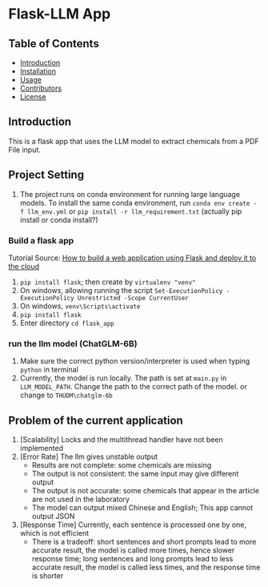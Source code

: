 # Flask-LLM App

## Table of Contents
- [Introduction](#introduction)
- [Installation](#installation)
- [Usage](#usage)
- [Contributors](#contributors)
- [License](#license)
## Introduction
This is a flask app that uses the LLM model to extract chemicals from a PDF File input.
## Project Setting
1. The project runs on conda environment for running large language models. To install the same conda environment, run `conda env create -f llm_env.yml` or `pip install -r llm_requirement.txt` (actually pip install or conda install?)
### Build a flask app
Tutorial Source: [How to build a web application using Flask and deploy it to the cloud](https://www.freecodecamp.org/news/how-to-build-a-web-application-using-flask-and-deploy-it-to-the-cloud-3551c985e492/)
1. `pip install flask`; then create by `virtualenv "venv"`
2. On windows, allowing running the script `Set-ExecutionPolicy -ExecutionPolicy Unrestricted -Scope CurrentUser`
3. On windows, `venv\Scripts\activate`
4. `pip install flask`
5. Enter directory `cd flask_app`
### run the llm model (ChatGLM-6B)
1. Make sure the correct python version/interpreter is used when typing `python` in terminal
2. Currently, the model is run locally. The path is set at `main.py` in `LLM_MODEL_PATH`. Change the path to the correct path of the model. or change to `THUDM\chatglm-6b`
## Problem of the current application
1. [Scalability] Locks and the multithread handler have not been implemented
2. [Error Rate] The llm gives unstable output
    - Results are not complete: some chemicals are missing
    - The output is not consistent: the same input may give different output
    - The output is not accurate: some chemicals that appear in the article are not used in the laboratory
    - The model can output mixed Chinese and English; This app cannot output JSON
3. [Response Time] Currently, each sentence is processed one by one, which is not efficient
    - There is a tradeoff: short sentences and short prompts lead to more accurate result, the model is called more times, hence slower response time; long sentences and long prompts lead to less accurate result, the model is called less times, and the response time is shorter